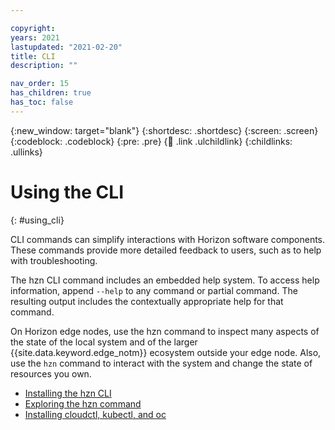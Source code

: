 ```yaml
---

copyright:
years: 2021
lastupdated: "2021-02-20"
title: CLI
description: ""

nav_order: 15
has_children: true
has_toc: false
---
```


{:new_window: target="blank"}
{:shortdesc: .shortdesc}
{:screen: .screen}
{:codeblock: .codeblock}
{:pre: .pre}
{:child: .link .ulchildlink}
{:childlinks: .ullinks}

# Using the CLI
{: #using_cli}

CLI commands can simplify interactions with Horizon software components. These commands provide more detailed feedback to users, such as to help with troubleshooting.

The hzn CLI command includes an embedded help system. To access help information, append `--help` to any command or partial command. The resulting output includes the contextually appropriate help for that command.

On Horizon edge nodes, use the hzn command to inspect many aspects of the state of the local system and of the larger {{site.data.keyword.edge_notm}} ecosystem outside your edge node. Also, use the `hzn` command to interact with the system and change the state of resources you own.

* [Installing the hzn CLI](hzn_cli.md)
* [Exploring the hzn command](exploring_hzn.md)
* [Installing cloudctl, kubectl, and oc](cloudctl_oc_cli.md)
